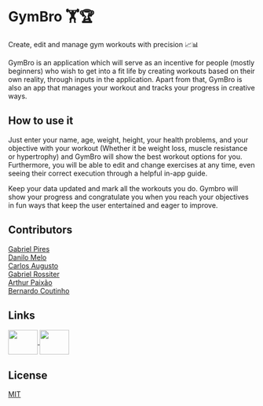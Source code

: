 # GymBro 🏋️🏆

Create, edit and manage gym workouts with precision 📈📊 

GymBro is an application which will serve as an incentive for people (mostly beginners) who wish to get into a fit life by creating  workouts based on their own reality, through inputs in the application. Apart from that, GymBro is also an app that manages your workout and tracks your progress in creative ways. 

## How to use it

Just enter your name, age, weight, height, your health problems, and your objective with your workout (Whether it be weight loss, muscle resistance or hypertrophy) and GymBro will show the best workout options for you. Furthermore, you will be able to edit and change exercises at any time, even seeing their correct execution through a helpful in-app guide.

Keep your data updated and mark all the workouts you do. Gymbro will show your progress and congratulate you when you reach your objectives in fun ways that keep the user entertained and eager to improve.

## Contributors

[Gabriel Pires](https://github.com/gabrielpires-1) <br />
[Danilo Melo](https://github.com/dan-albuquerque) <br />
[Carlos Augusto](https://github.com/CarlosAugustoP) <br />
[Gabriel Rossiter](https://github.com/grossiter04) <br />
[Arthur Paixão](https://github.com/paixaoao) <br />
[Bernardo Coutinho](https://github.com/BernardoCC1) <br />

## Links
<a href = "https://danilo1.atlassian.net/jira/software/projects/GYM/boards/1"><img align="center" height="50" width="60" src="https://cdn.jsdelivr.net/gh/devicons/devicon/icons/jira/jira-original-wordmark.svg" /> </a>
<a href ="https://www.figma.com/proto/QEgeAOpzAlOgq7QZUUuQcW/gymbro-lo-fi?node-id=3-147&scaling=contain&page-id=0%3A1&starting-point-node-id=3%3A147&show-proto-sidebar=1"><img align="center" height="50" width="60" src="https://cdn.jsdelivr.net/gh/devicons/devicon/icons/figma/figma-original.svg" /> </a>

## License

[MIT](https://choosealicense.com/licenses/mit/)
